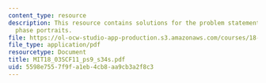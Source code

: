 ```yaml
---
content_type: resource
description: This resource contains solutions for the problem statements related to
  phase portraits.
file: https://ol-ocw-studio-app-production.s3.amazonaws.com/courses/18-03sc-differential-equations-fall-2011/5598e7557f9fa1eb4cb8aa9cb3a2f8c3_MIT18_03SCF11_ps9_s34s.pdf
file_type: application/pdf
resourcetype: Document
title: MIT18_03SCF11_ps9_s34s.pdf
uid: 5598e755-7f9f-a1eb-4cb8-aa9cb3a2f8c3
---
```

